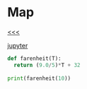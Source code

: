 
Map
======

[<<<]()

[jupyter](https://www.udemy.com/complete-python-bootcamp/learn/v4/t/lecture/3512786?start=15)

```python
def farenheit(T):
  return (9.0/5)*T + 32
  
print(farenheit(10))
```
